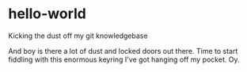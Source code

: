# hello-world
Kicking the dust off my git knowledgebase

And boy is there a lot of dust and locked doors out there. Time to start fiddling with this enormous keyring I've got hanging off my pocket. Oy.
